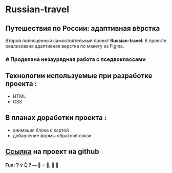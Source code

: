 # Russian-travel

## Путешествия по России: адаптивная вёрстка

Второй полноценный самостоятельный проект **Russian-travel**. В проекте реализована адаптивная верстка по макету из Figma.
### :fire: Проделана незаурядная работа с пседвоклассами


## Технологии используемые при разработке проекта :
- HTML
- CSS

## В планах доработки  проекта :
- анимация блока с картой
- добавление формы обратной связи

## [Ссылка](https://srkln.github.io/russian-travel/) на проект на github

#### Fun: :grey_question: :bulb: :point_up_2: :question:  — :no_good: ♂ :milky_way:, :construction: :peach:
